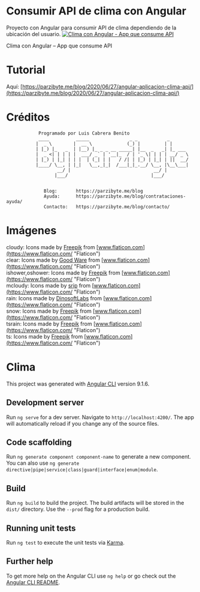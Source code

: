 # Consumir API de clima con Angular
 Proyecto con Angular para consumir API de clima dependiendo de la ubicación del usuario. 
[![Clima con Angular - App que consume API](https://parzibyte.me/blog/wp-content/uploads/2020/06/Clima-con-Angular-App-que-consume-API.png)](https://parzibyte.me/blog/wp-content/uploads/2020/06/Clima-con-Angular-App-que-consume-API.png)

Clima con Angular – App que consume API

# Tutorial
Aquí: [https://parzibyte.me/blog/2020/06/27/angular-aplicacion-clima-api/](https://parzibyte.me/blog/2020/06/27/angular-aplicacion-clima-api/)

# Créditos
```
            Programado por Luis Cabrera Benito 
            ____          _____               _ _           _       
           |  _ \        |  __ \             (_) |         | |      
           | |_) |_   _  | |__) |_ _ _ __ _____| |__  _   _| |_ ___ 
           |  _ <| | | | |  ___/ _` | '__|_  / | '_ \| | | | __/ _ \
           | |_) | |_| | | |  | (_| | |   / /| | |_) | |_| | ||  __/
           |____/ \__, | |_|   \__,_|_|  /___|_|_.__/ \__, |\__\___|
                   __/ |                               __/ |        
                  |___/                               |___/         
              
              
              Blog:       https://parzibyte.me/blog
              Ayuda:      https://parzibyte.me/blog/contrataciones-ayuda/
              Contacto:   https://parzibyte.me/blog/contacto/
```

# Imágenes

cloudy: Icons made by [Freepik](https://www.flaticon.com/authors/freepik "Freepik") from [www.flaticon.com](https://www.flaticon.com/ "Flaticon")  
clear: Icons made by [Good Ware](https://www.flaticon.com/authors/good-ware "Good Ware") from [www.flaticon.com](https://www.flaticon.com/ "Flaticon")  
ishower,oshower: Icons made by [Freepik](https://www.flaticon.com/authors/freepik "Freepik") from [www.flaticon.com](https://www.flaticon.com/ "Flaticon")  
mcloudy: Icons made by [srip](https://www.flaticon.com/authors/srip "srip") from [www.flaticon.com](https://www.flaticon.com/ "Flaticon")  
rain: Icons made by [DinosoftLabs](https://www.flaticon.com/authors/dinosoftlabs "DinosoftLabs") from [www.flaticon.com](https://www.flaticon.com/ "Flaticon")  
snow: Icons made by [Freepik](https://www.flaticon.com/authors/freepik "Freepik") from [www.flaticon.com](https://www.flaticon.com/ "Flaticon")  
tsrain: Icons made by [Freepik](https://www.flaticon.com/authors/freepik "Freepik") from [www.flaticon.com](https://www.flaticon.com/ "Flaticon")  
ts: Icons made by [Freepik](https://www.flaticon.com/authors/freepik "Freepik") from [www.flaticon.com](https://www.flaticon.com/ "Flaticon")

# Clima

This project was generated with [Angular CLI](https://github.com/angular/angular-cli) version 9.1.6.

## Development server

Run `ng serve` for a dev server. Navigate to `http://localhost:4200/`. The app will automatically reload if you change any of the source files.

## Code scaffolding

Run `ng generate component component-name` to generate a new component. You can also use `ng generate directive|pipe|service|class|guard|interface|enum|module`.

## Build

Run `ng build` to build the project. The build artifacts will be stored in the `dist/` directory. Use the `--prod` flag for a production build.

## Running unit tests

Run `ng test` to execute the unit tests via [Karma](https://karma-runner.github.io).



## Further help

To get more help on the Angular CLI use `ng help` or go check out the [Angular CLI README](https://github.com/angular/angular-cli/blob/master/README.md).
